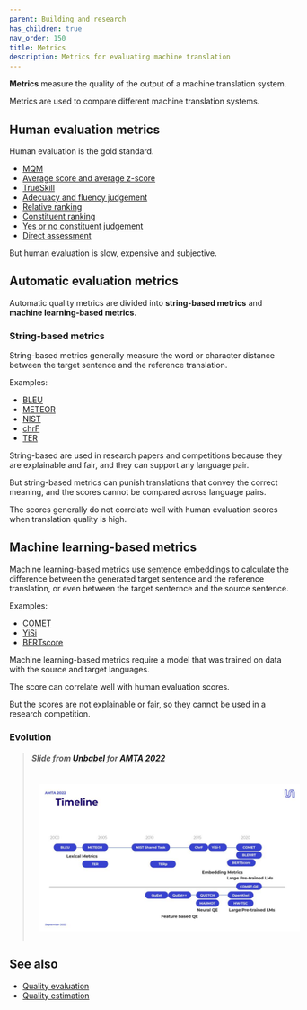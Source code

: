 ```yaml
---
parent: Building and research
has_children: true
nav_order: 150
title: Metrics
description: Metrics for evaluating machine translation
---
```


**Metrics** measure the quality of the output of a machine translation system.

Metrics are used to compare different machine translation systems.


## Human evaluation metrics

Human evaluation is the gold standard.

- [MQM](human-evaluation-metrics.md#mqm)
- [Average score and average z-score](human-evaluation-metrics.md#average-score-and-average-z-score)
- [TrueSkill](human-evaluation-metrics.md#trueskill)
- [Adecuacy and fluency judgement](human-evaluation-metrics.md#adequacy-and-fluency-judgement)
- [Relative ranking](human-evaluation-metrics.md#relative-ranking)
- [Constituent ranking](human-evaluation-metrics.md#constituent-ranking)
- [Yes or no constituent judgement](human-evaluation-metrics.md#yes-and-no-constituent-judgement)
- [Direct assessment](human-evaluation-metrics.md#direct-assessment)

But human evaluation is slow, expensive and subjective.


## Automatic evaluation metrics

Automatic quality metrics are divided into **string-based metrics** and **machine learning-based metrics**.

### String-based metrics

String-based metrics generally measure the word or character distance between the target sentence and the reference translation.

Examples:
- [BLEU](bleu.md)
- [METEOR](meteor.md)
- [NIST](nist.md)
- [chrF](chrf.md)
- [TER](ter.md)

String-based are used in research papers and competitions because they are explainable and fair, and they can support any language pair.

But string-based metrics can punish translations that convey the correct meaning, and the scores cannot be compared across language pairs.

The scores generally do not correlate well with human evaluation scores when translation quality is high.


## Machine learning-based metrics

Machine learning-based metrics use [sentence embeddings](/concepts/sentence-embeddings.md) to calculate the difference between the generated target sentence and the reference translation, or even between the target senternce and the source sentence.

Examples:
- [COMET](comet.md)
- [YiSi](yisi.md)
- [BERTscore](bertscore.md)

Machine learning-based metrics require a model that was trained on data with the source and target languages.

The score can correlate well with human evaluation scores.

But the scores are not explainable or fair, so they cannot be used in a research competition.


### Evolution
>
> ##### Slide from [Unbabel](/industry/companies.md#unbabel) for [AMTA 2022](/events/amta2022.md)
> <img title='Evaluation timeline' src='/quality/metrics/timeline.jpg' width='700' style='padding: 1em;' />


## See also

- [Quality evaluation](building-and-research/quality-evaluation.md)
- [Quality estimation](building-and-research/quality-estimation.md)
